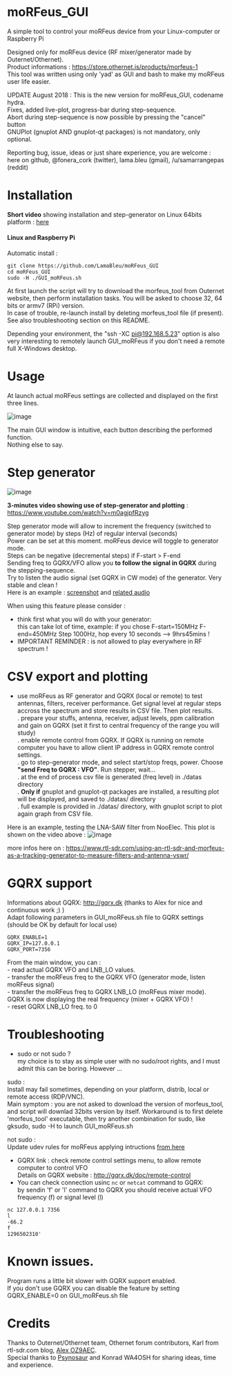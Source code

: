 # moRFeus_GUI

A simple tool to control your moRFeus device from your Linux-computer or Raspberry Pi

Designed only for moRFeus device (RF mixer/generator made by Outernet/Othernet).  
Product informations : https://store.othernet.is/products/morfeus-1   
This tool was written using only 'yad' as GUI and bash to make my moRFeus user life easier.  

UPDATE August 2018 : This is the new version for moRFeus_GUI, codename hydra.  
Fixes, added live-plot, progress-bar during step-sequence.  
Abort during step-sequence is now possible by pressing the "cancel" button  
GNUPlot (gnuplot AND gnuplot-qt packages) is not mandatory, only optional.  



Reporting bug, issue, ideas or just share experience, you are welcome : here on github, @fonera_cork (twitter), lama.bleu (gmail), /u/samarrangepas (reddit)



Installation  
============

**Short video** showing installation and step-generator on Linux 64bits platform : [here](http://www.lamableu.net/files/moRFeus_GUI-install.mkv)

 
#### Linux and Raspberry Pi

Automatic install :

  `git clone https://github.com/LamaBleu/moRFeus_GUI`  
  `cd moRFeus_GUI`  
  `sudo -H ./GUI_moRFeus.sh`  

At first launch the script will try to download the morfeus_tool from Outernet website, then perform installation tasks.
You will be asked to choose 32, 64 bits or armv7 (RPi) version.  
In case of trouble, re-launch install by deleting morfeus_tool file (if present).  
See also troubleshooting section on this README.

Depending your environment, the "ssh -XC pi@192.168.5.23" option is also very interesting to remotely launch GUI_moRFeus 
if you don't need a remote full X-Windows desktop.

 
Usage  
=====

At launch actual moRFeus settings are collected and displayed on the first three lines.

![image](https://user-images.githubusercontent.com/26578895/38947869-5274aa46-433e-11e8-8e76-18c5039fda80.png)


The main GUI window is intuitive, each button describing the performed function.  
Nothing else to say.  

Step generator
==============


  
![image](https://user-images.githubusercontent.com/26578895/38948007-aca71f4e-433e-11e8-9bfe-714a17975774.png)

    
**3-minutes video showing use of step-generator and plotting**  : https://www.youtube.com/watch?v=m0agjpfRzyg
  
Step generator mode will allow to increment the frequency (switched to generator mode) by steps (Hz) of regular interval (seconds)  
Power can be set at this moment. moRFeus device will toggle to generator mode.  
Steps can be negative (decremental steps) if F-start > F-end  
Sending freq to GQRX/VFO allow you **to follow the signal in GQRX** during the stepping-sequence.  
Try to listen the audio signal (set GQRX in CW mode) of the generator. Very stable and clean !  
Here is an example : [screenshot](https://imgur.com/vmZoEP2) and [related audio](https://vocaroo.com/i/s0efbrP0W1cP)

When using this feature please consider : 
- think first what you will do with your generator:  
  this can take lot of time, example: if you chose F-start=150MHz F-end=450MHz Step 1000Hz, hop every 10 seconds --> 9hrs45mins !  
- IMPORTANT REMINDER : is not allowed to play everywhere in RF spectrum !  


CSV export and plotting
=======================

  - use moRFeus as RF generator and GQRX (local or remote) to test antennas, filters, receiver performance. Get signal level at regular steps accross the spectrum and store results in CSV file. Then plot results.  
     . prepare your stuffs, antenna, receiver, adjust levels, ppm calibration and gain on GQRX (set it first to central frequency of the range you will study)  
     . enable remote control from GQRX. If GQRX is running on remote computer you have to allow client IP address in GQRX remote control settings.  
     . go to step-generator mode, and select start/stop freqs, power. Choose **"send Freq to GQRX : VFO"**. Run stepper, wait...    
     . at the end of process csv file is generated (freq level) in ./datas directory  
     . **Only if** gnuplot and gnuplot-qt packages are installed, a resulting plot will be displayed, and saved to ./datas/ directory  
     . full example is provided in ./datas/ directory, with gnuplot script to plot again graph from CSV file.  
  
Here is an example, testing the LNA-SAW filter from NooElec.
This plot is shown on the video above :
![image](https://user-images.githubusercontent.com/26578895/44737447-50405100-aaf2-11e8-9762-1916575437a6.png)

  
more infos here on : https://www.rtl-sdr.com/using-an-rtl-sdr-and-morfeus-as-a-tracking-generator-to-measure-filters-and-antenna-vswr/  
    



GQRX support  
============
Informations about GQRX: http://gqrx.dk (thanks to Alex for nice and continuous work ;) )  
 Adapt following parameters in GUI_moRFeus.sh file to GQRX settings (should be OK by default for local use)  

`GQRX_ENABLE=1`  
`GQRX_IP=127.0.0.1`  
`GQRX_PORT=7356`  
 
 
 From the main window, you can :  
	- read actual GQRX VFO and LNB_LO values.  
	- transfer the moRFeus freq to the GQRX VFO (generator mode, listen moRFeus signal)  
	- transfer the moRFeus freq to GQRX LNB_LO (moRFeus mixer mode).
	  GQRX is now displaying the real frequency (mixer + GQRX VFO) !  
	- reset GQRX LNB_LO freq. to 0 
	  
 
 
Troubleshooting  
===============
  
  
* sudo or not sudo ?  
my choice is to stay as simple user with no sudo/root rights, and I must admit this can be boring. However ... 

sudo :  
Install may fail sometimes, depending on your platform, distrib, local or remote access (RDP/VNC).  
Main symptom : you are not asked to download the version of morfeus_tool, and script will downlad 32bits version by itself.  Workaround is to first delete 'morfeus_tool' executable, then try another combination for sudo, like gksudo, sudo -H to launch GUI_moRFeus.sh  

not sudo :  
Update udev rules for moRFeus applying intructions [from here](https://archive.othernet.is/morfeus_tool_v1.6/morfeus.udev.rules)


  
  
  
* GQRX link : check remote control settings menu, to allow remote computer to control VFO  
Details on GQRX website :  http://gqrx.dk/doc/remote-control  
* You can check connection usinc `nc` or `netcat` command to GQRX:  
 by sendin 'f' or 'l' command to GQRX you should receive actual VFO frequency (f) or signal level (l) 
 
 `nc 127.0.0.1 7356`  
 `l`  
 `-66.2`  
 `f`  
 `1296502310'`  
     



Known issues.  
=============

Program runs a little bit slower with GQRX support enabled.  
If you don't use GQRX you can disable the feature by setting GQRX_ENABLE=0 on GUI_moRFeus.sh file 


Credits
=======
Thanks to Outernet/Othernet team, Othernet forum contributors, Karl from rtl-sdr.com blog, [Alex OZ9AEC](http://gqrx.dk).  
Special thanks to [Psynosaur](https://github.com/Psynosaur) and Konrad WA4OSH for sharing ideas, time and experience.  
